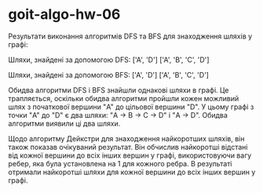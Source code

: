# goit-algo-hw-06 

Результати виконання алгоритмів DFS та BFS для знаходження шляхів у графі:

Шляхи, знайдені за допомогою DFS:
['A', 'D']
['A', 'B', 'C', 'D']

Шляхи, знайдені за допомогою BFS:
['A', 'D']
['A', 'B', 'C', 'D']

Обидва алгоритми DFS і BFS знайшли однакові шляхи в графі. Це трапляється, оскільки обидва алгоритми пройшли кожен можливий шлях з початкової вершини "A" до цільової вершини "D". У цьому графі з точки "A" до "D" є два шляхи: "A -> B -> C -> D" і "A -> D". Обидва алгоритми виявили ці два шляхи.

Щодо алгоритму Дейкстри для знаходження найкоротших шляхів, він також показав очікуваний результат. Він обчислив найкоротші відстані від кожної вершини до всіх інших вершин у графі, використовуючи вагу ребер, яка була установлена на 1 для кожного ребра. В результаті отримали найкоротші шляхи для кожної вершини до всіх інших вершин у графі.